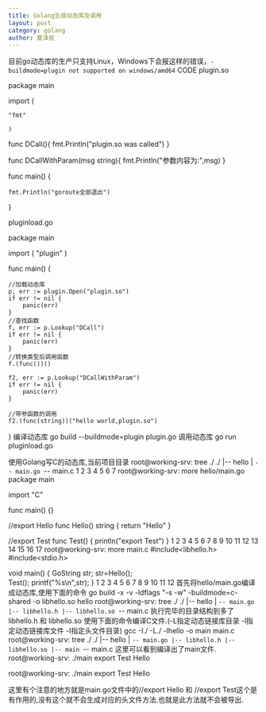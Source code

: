 ```yaml
---
title: Golang生成动态库及调用
layout: post
category: golang
author: 夏泽民
---
```

目前go动态库的生产只支持Linux，Windows下会报这样的错误，`-buildmode=plugin not supported on windows/amd64`
CODE
plugin.so

package main



import (

    "fmt"

    )



func DCall(){
    fmt.Println("plugin.so was called") 
}

func DCallWithParam(msg string){
    fmt.Println("参数内容为:",msg) 
}


func main() {



    fmt.Println("goroute全部退出")

}
<!-- more -->
pluginload.go

package main

import (
    "plugin"
)

func main() {

    //加载动态库
    p, err := plugin.Open("plugin.so")
    if err != nil {
        panic(err)
    }
    //查找函数   
    f, err := p.Lookup("DCall")
    if err != nil {
        panic(err)
    }
    //转换类型后调用函数   
    f.(func())()

    f2, err := p.Lookup("DCallWithParam")
    if err != nil {
        panic(err)
    }

    //带参函数的调用
    f2.(func(string))("hello world,plugin.so")


}
编译动态库
go build --buildmode=plugin plugin.go
调用动态库
go run pluginload.go

使用Golang写C的动态库,当前项目目录
root@working-srv: tree ./
./
|-- hello
|   `-- main.go
`-- main.c
1
2
3
4
5
6
7
root@working-srv: more hello/main.go 
package main

import "C"

func main() {}

//export Hello
func Hello() string {
    return "Hello"
}

//export Test
func Test() {
   println("export Test")
}
1
2
3
4
5
6
7
8
9
10
11
12
13
14
15
16
17
root@working-srv: more main.c 
#include<libhello.h>
#include<stdio.h>

void main()
{
    GoString str;
    str=Hello();    
    Test();
    printf("%s\n",str);
}
1
2
3
4
5
6
7
8
9
10
11
12
首先将hello/main.go编译成动态库,使用下面的命令
go build -x -v -ldflags "-s -w" -buildmode=c-shared  -o libhello.so hello
root@working-srv: tree ./
./
|-- hello
|   `-- main.go
|-- libhello.h
|-- libhello.so
`-- main.c
执行完毕的目录结构到多了libhello.h 和 libhello.so
使用下面的命令编译C文件.(-L指定动态链接库目录 -l指定动态链接库文件 -I指定头文件目录)
gcc -I./ -L./ -lhello -o main main.c
root@working-srv: tree ./
./
|-- hello
|   `-- main.go
|-- libhello.h
|-- libhello.so
|-- main
`-- main.c
这里可以看到编译出了main文件.
root@working-srv: ./main 
export Test
Hello

root@working-srv: ./main 
export Test
Hello

这里有个注意的地方就是main.go文件中的//export Hello 和 //export Test这个是有作用的,没有这个就不会生成对应的头文件方法.也就是此方法就不会被导出.